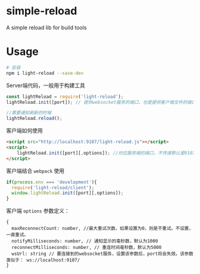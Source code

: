 # simple-reload
A simple reload lib for build tools

# Usage

```bash
# 安装
npm i light-reload --save-dev

```

Server端代码，一般用于构建工具

```javascript
const lightReload = require('light-reload');
lightReload.init([port]); // 提供websocket服务的端口，也是提供客户端文件的端口,如果不提供，默认是9107

//需要通知刷新的时候
lightReload.reload();
```

客户端如何使用

```html
<script src="http://localhost:9107/light-reload.js"></script>
<script>
	lightReload.init([port][,options]); //对应服务端的端口，不传递默认是9107
</script>
```

客户端结合 `webpack` 使用

```javascript
if(process.env === 'development'){
  require('light-reload/client');
  window.lightReload.init([port][,options]);
}
```

客户端 `options` 参数定义：

```
{
  maxReconnectCount: number, //最大重试次数，如果设置为0，则是不重试。不设置，一直重试。
  notifyMilliseconds: number, // 通知显示的毫秒数，默认为1000
  reconnectMilliseconds: number, // 重连时间毫秒数，默认为5000
  wsUrl: string // 要连接到的websocket服务，设置该参数后，port将会失效。该参数类似于： ws://localhost:9107/
}
```